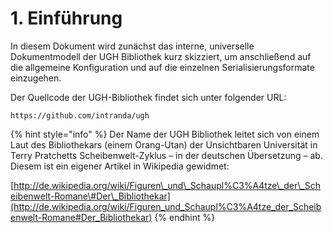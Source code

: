 # 1. Einführung

In diesem Dokument wird zunächst das interne, universelle Dokumentmodell der UGH Bibliothek kurz skizziert, um anschließend auf die allgemeine Konfiguration und auf die einzelnen Serialisierungsformate einzugehen.

Der Quellcode der UGH-Bibliothek findet sich unter folgender URL:

```text
https://github.com/intranda/ugh
```

{% hint style="info" %}
Der Name der UGH Bibliothek leitet sich von einem Laut des Bibliothekars \(einem Orang-Utan\) der Unsichtbaren Universität in Terry Pratchetts Scheibenwelt-Zyklus – in der deutschen Übersetzung – ab. Diesem ist ein eigener Artikel in Wikipedia gewidmet: 

[http://de.wikipedia.org/wiki/Figuren\_und\_Schaupl%C3%A4tze\_der\_Scheibenwelt-Romane\#Der\_Bibliothekar](http://de.wikipedia.org/wiki/Figuren_und_Schaupl%C3%A4tze_der_Scheibenwelt-Romane#Der_Bibliothekar)
{% endhint %}

